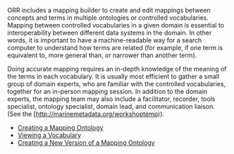 ORR includes a mapping builder to create and edit mappings between concepts and terms in multiple ontologies 
or controlled vocabularies. Mapping between controlled vocabularies in a given domain is essential to
interoperability between different data systems in the domain. In other words, it is important to have 
a machine-readable way for a search computer to understand how terms are related (for example, 
if one term is equivalent to, more general than, or narrower than another term).

Doing accurate mapping requires an in-depth knowledge of the meaning of the terms in each vocabulary. 
It is usually most efficient to gather a small group of domain experts, who are familiar with the 
controlled vocabularies, together for an in-person mapping session. In addition to the domain experts, 
the mapping team may also include a facilitator, recorder, tools specialist, ontology specialist, 
domain lead, and communication liaison. (See the [http://marinemetadata.org/workshoptemp)).

- [Creating a Mapping Ontology](mapping/new.md)
- [Viewing a Vocabulary](mapping/view.md)
- [Creating a New Version of a Mapping Ontology](mapping/newversion.md)

